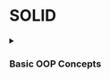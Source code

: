 # SOLID

<details><summary> 

### Basic OOP Concepts 
</summary>

<details><summary> 


### **Class and Object**
 </summary>

```python
class Employee: #// this is a class
    pass
```

### **Class attribute**
```python
class Employee: #// this is a class
    company_name = 'BST' #// this is class attribute

emp1 = Employee()   #// this is an object
emp2 = Employee()   #// this is an object

print(emp1.company_name)
print(emp2.company_name)
```
> output
```
  'BST'
  'BST'
```

### **Instance attribute**
```python
class Employee: #// this is a class
    company_name = 'BST' #// this is class attribute

emp1 = Employee()   #// this is an object
emp2 = Employee()   #// this is an object

emp1.name = 'rick'  #// this is a instance attribute

print(emp1.company_name)
print(emp2.company_name)
   
print(emp1.name)   
print(emp2.name) 
```
There is a one instace attribute so it will throw an attribute for emp2.name which is not exist !
> output
```
BST
BST
rick
Traceback (most recent call last):
  File "/_path_/SOLID/file_name.py", line 13, in <module>
    print(emp2.name)   
AttributeError: 'Employee' object has no attribute 'name'
```
Pythonic way of declaring attribute 

```python
class Employee: #// this is a class
    pass

emp1 = Employee()   #// this is an object
emp2 = Employee()   #// this is an object

Employee.company_name = 'BST' #// this is class attribute

emp1.name = 'Rick'       #// this is an instance attribute
emp1.lastname ='Bernard' #// this is an instance attribute
emp2.name = 'Morty'      #// this is an instance attribute
emp2.lastname = 'Meyer'  #// this is an instance attribute

print(emp1.company_name)
print(emp2.company_name)
   
print(emp1.name +' '+emp1.lastname)   
print(emp2.name +' '+emp2.lastname)   
```
```
BST
BST
Rick Bernard
Morty Meyer
```
**But this kind of declaration are not practical to use because it violate DRY (don't repeat youself) method
and create much complexity.**

* class varibles preferes to declare before the all methods

* for instace attribute it is recommand to use __init__ method in a class,when every time creating an instaces 
it variables are automatically assigned

```python
class Employee:               #// this is a class
    company_name = 'BST'      #// this is class attribute
    
    def __init__(self,name,lastname) -> None:
        self.name = name              #// this is an instance attribute
        self.lastname = lastname      #// this is an instance attribute
        
emp1 = Employee('Rick','Bernard')     #// this is an object with instance attributes
emp2 = Employee('Morty','Meyer')      #// this is an object with instance attributes


print(emp1.company_name)
print(emp2.company_name)
   
print(emp1.name +' '+emp1.lastname)   
print(emp2.name +' '+emp2.lastname)     
```
```
BST
BST
Rick Bernard
Morty Meyer
```

```python
class Employee:           #// this is a class
    company_name = 'BST'  #// this is class attribute
    
emp1 = Employee()         #// this is an object

print(emp1.__dict__)      #// this printout the instace attriute as a dictionary which is none this point
print(emp1.company_name)  #// this print out class attribute

emp1.company_name = 'new company' #// this ia an instance attribute

print(emp1.__dict__)      #// this printout the instace attriute as a dictionary
print(emp1.company_name)  #// this printout the instace attriute 

print(Employee.company_name) #// this print out class attribute
```
```
{}
BST
{'company_name': 'new company'}
new company
BST
```
</details>

<details><summary> 

### **Python Inheritance**
 </summary>


to have inheretance there should be a relationship within base class and child classes<br>
ex:-<br>
animal is base class to dog,cat and fish these child classes<br> 
vehical is base class to car,van and boat child classes 

```python
class Animal:                     #// this is the base class / super class
    
    def __init__(self,age,sex) -> None: #// instance attributes
        self.age = age
        self.sex = sex
        
    def activity(self):
        return f"i can walk and my age {self.age} and i am a {self.sex}"
    
    
class Dog(Animal):                 #// this is the inheretance 
    
    def activity(self):
        return super().activity()  #// this call the superclass/baseclass method 

class Fish(Animal):

    def __init__(self, age, sex) -> None: #// this call the super class init method
        super().__init__(age, sex)

    def activity(self):            #// this is method overriding
        return f"i can swim and my age {self.age} and i am a {self.sex}"

        
dog = Dog(15,'male')  #// this is object/instance to child class
fish = Fish(5,'female')  #// this is object/instance to child class

print(dog.activity())
print(fish.activity())
```
>output
```
"i can walk and my age 15 and i am a male"
"i can swim and my age 5 and i am a female"
```
super() method will get the super class / base class method  to child class.

if there same method in child class we can either call super class method or override the method.

uses of inheritance 
> 1.) since child class can inherete all the functionaly from parent class it allows code reusability <br>
> 2.) once functionality developed we can simply inherete it no need to reinvete the wheel, this way code become much cleaner <br>
> 3.) since we can inherete useful functionality to child class need to write other requireds funcitonaliy to the child class <br>
</details>

<details><summary>

### **Python Polymorphism**
 </summary>

the word polymorphism meaning is many-forms it means that every functions or classes either it built into user define it should be handle many senarios, 

>built in
```python
#// here we looks into len() built-in function
print(len('string'))           
print(len(['l','i','s','t']))
# // len function can handle string, list, tuples and many more data types 
```
>output
```
6
4
```
#### user define
```python
def add(x,y,z=0,a=0):
    return x+y+z+a

print(add(1,2))
print(add(1,2,5))
#// define function can handle more inputs
```
>output
```
3
8
```
#### classes
```python
class SriLanka():
	def capital(self):
		print("Colombo is the capital of Sri Lanka.")

	def language(self):
		print("Sinhala is the most widely spoken language of Sri Lanka.")

	def status(self):
		print("Sri Lanka is a developing country.")

class USA():
	def capital(self):
		print("Washington, D.C. is the capital of USA.")

	def language(self):
		print("English is the primary language of USA.")

	def status(self):
		print("USA is a developed country.")

def func(obj):    #// this is a example for duck typing in polymorsim 
	obj.capital()
	obj.language()
	obj.status()

obj_sri = SriLanka()
obj_usa = USA()

func(obj_sri)
func(obj_usa)

```
>output
```
Colombo is the capital of Sri Lanka.
Sinhala is the most widely spoken language of Sri Lanka.
Sri Lanka is a developing country.
Washington, D.C. is the capital of USA.
English is the primary language of USA.
USA is a developed country.
```

<details><summary> 

###  ways of implementing polymorphism in python 
</summary>

#### Duck typing
```python
class person01:
    def code(self,idea):
        idea.execute()
        
class person02:
    def execute(self): 
        print("Practice make everything perfect")

idea = person02() #// create person02 object

quote = person01()#// person01 object

quote.code(idea)#// calling the function by giving idea as the argument.
```
>output
```
Practice make everything perfect
```
Duck typing is a concept that says that "type" of the object is a matter of concern only at runtime.
the idea is that you don't need a type in order to invoke an existing method on an object if a method is defined on it, it can invoke.
#### Operator overloading
```python
class Vehical:
    def __init__(self,fare):
        self.fare = fare
    #// operator + overloading 
    def __add__(self,other):   
        return self.fare + other.fare
    #// operator < overloading
    def __lt__(self,other):
        return self.fare < other.fare
        
bus = Vehical(50)
car = Vehical(30)

total_fare = bus + car #// objects with operators 
is_gerater = bus < car #// objects with operators 

print(total_fare)
print(is_gerater)
```
>output
```
80
False
```
if we does not operator overloading + ,< or any other operator in user-define class it does not work instead return TypeError 
#### Method Overloading
```python
class Cal:
    def total(self,a=0,b=0,c=0): #// this is method overloading 
        return int(a+b+c)
    
    
c = Cal()
print(c.total())
print(c.total(1))
print(c.total(1,2))
print(c.total(1,2,3))
```
>output
```
0
1
3
6
```
#### Method overiding
```python
class HardWork:
    def __init__(self) -> None:
        self.value = "hard work beats talent"
        
    def practice(self):
        print(self.value)
        
    def consistency(self): #// this method override by child class "consistency" method
        print('Never stop working hard')
        
class Programming(HardWork):
    
    def consistency(self):#// this method overriding the base class "consistency" method
        print('never stop working hard for your dreams...!')
    
python = Programming()

python.practice()
python.consistency()
```
>output
```
hard work beats talent
never stop working hard for your dreams...!
```
method overriding help us to access and change the parent class logics whatever we need.

</details>
</details>
Coupling
Cohesion
Association
Aggregation
Composition
</details>


